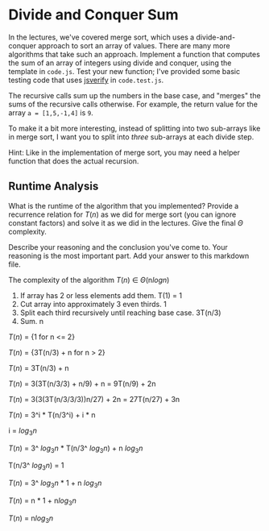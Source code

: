 # Divide and Conquer Sum

In the lectures, we've covered merge sort, which uses a divide-and-conquer
approach to sort an array of values. There are many more algorithms that take
such an approach. Implement a function that computes the sum of an array of
integers using divide and conquer, using the template in `code.js`. Test your
new function; I've provided some basic testing code that uses
[jsverify](https://jsverify.github.io/) in `code.test.js`.

The recursive calls sum up the numbers in the base case, and "merges" the sums
of the recursive calls otherwise. For example, the return value for the array `a
= [1,5,-1,4]` is `9`.

To make it a bit more interesting, instead of splitting into two sub-arrays like
in merge sort, I want you to split into *three* sub-arrays at each divide step.

Hint: Like in the implementation of merge sort, you may need a helper function
that does the actual recursion.

## Runtime Analysis

What is the runtime of the algorithm that you implemented? Provide a recurrence
relation for $T(n)$ as we did for merge sort (you can ignore constant factors)
and solve it as we did in the lectures. Give the final $\Theta$ complexity.

Describe your reasoning and the conclusion you've come to. Your reasoning is the
most important part. Add your answer to this markdown file.

The complexity of the algorithm $T(n)$ ∈ $\Theta$(n$log{n}$)

1. If array has 2 or less elements add them.    T(1) = 1
2. Cut array into approximately 3 even thirds.     1
3. Split each third recursively until reaching base case.               3T(n/3)
4. Sum.                                                                    n

$T(n)$ =  {1       for  n <= 2}

$T(n)$ =  {3T(n/3) + n for  n >  2}

$T(n)$ = 3T(n/3) + n

$T(n)$ = 3(3T(n/3/3) + n/9) + n = 9T(n/9) + 2n

$T(n)$ = 3(3(3T(n/3/3/3))n/27) + 2n = 27T(n/27) + 3n

$T(n)$ = 3^i * T(n/3^i) + i * n

i = $log{_3}{n}$

$T(n)$ = 3^ $log{_3}{n}$ * T(n/3^ $log{_3}{n}$) + n $log{_3}{n}$

T(n/3^ $log{_3}{n}$) = 1

$T(n)$ = 3^ $log{_3}{n}$ * 1 + n $log{_3}{n}$

$T(n)$ = n * 1 + n$log{_3}{n}$

$T(n)$ = n$log{_3}{n}$


